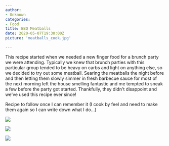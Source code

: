 ```yaml
---
author:
- Unknown
categories:
- Food
title: BBQ Meatballs
date: 2020-05-07T19:30:00Z
picture: 'meatballs_cook.jpg'

---
```

This recipe started when we needed a new finger food for a brunch party we were attending. Typically we knew that brunch parties with this particular group tended to be heavy on carbs and light on anything else, so we decided to try out some meatball. Searing the meatballs the night before and then letting them slowly simmer in fresh barbecue sauce for most of the next morning left the house smelling fantastic and me tempted to sneak a few before the party got started. Thankfully, they didn't disappoint and we've used this recipe ever since!

Recipe to follow once I can remember it (I cook by feel and need to make them again so I can write down what I do...)

![](/meatballs_mix.jpg)

![](/meatballs_cook.jpg)

![](/meatballs_finished.jpg)